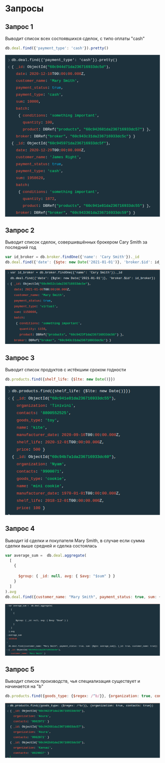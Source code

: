 # Запросы

## Запрос 1
Выводит список всех состоявшихся сделок, с типо оплаты "cash"
```javascript
db.deal.find({'payment_type': 'cash'}).pretty()
```
![](1.png)


## Запрос 2
Выводит список сделок, совершившённых брокером Cary Smith за последний год
```javascript
var id_broker = db.broker.findOne({'name': 'Cary Smith'})._id
db.deal.find({'date': {$gte: new Date('2021-01-01')}, 'broker.$id': id_broker})
```
![](2.png)

## Запрос 3
Выводит список продуктов с истёкшим сроком годности
```javascript
db.products.find({shelf_life: {$lte: new Date()}})
```
![](3.png)

## Запрос 4
Выводит id сделки и покупателя Mary Smith, в случае если сумма сделки выше средней и сделка состоялась
```javascript
var average_sum =  db.deal.aggregate(
  [
    {

      $group: { _id: null, avg: { $avg: "$sum" } }
    }
  ]
).avg
db.deal.find({customer_name: "Mary Smith", payment_status: true, sum: {$gte: average_sum}}, {_id: true, customer_name: true})
```
![](4.png)

## Запрос 5
Выводит список производств, чья специализация существует и начинается на "b"
```javascript
db.products.find({goods_type: {$regex: /^b/}}, {organization: true, contacts: true})
```
![](5.png)


